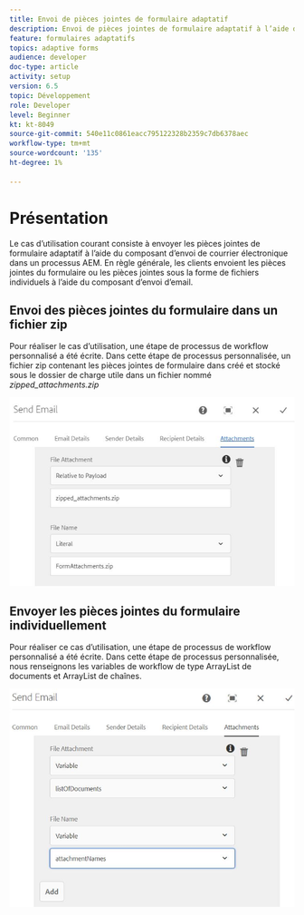 ```yaml
---
title: Envoi de pièces jointes de formulaire adaptatif
description: Envoi de pièces jointes de formulaire adaptatif à l’aide du composant Envoyer un courrier électronique
feature: formulaires adaptatifs
topics: adaptive forms
audience: developer
doc-type: article
activity: setup
version: 6.5
topic: Développement
role: Developer
level: Beginner
kt: kt-8049
source-git-commit: 540e11c0861eacc795122328b2359c7db6378aec
workflow-type: tm+mt
source-wordcount: '135'
ht-degree: 1%

---
```



# Présentation



Le cas d’utilisation courant consiste à envoyer les pièces jointes de formulaire adaptatif à l’aide du composant d’envoi de courrier électronique dans un processus AEM.
En règle générale, les clients envoient les pièces jointes du formulaire ou les pièces jointes sous la forme de fichiers individuels à l’aide du composant d’envoi d’email.

## Envoi des pièces jointes du formulaire dans un fichier zip

Pour réaliser le cas d’utilisation, une étape de processus de workflow personnalisé a été écrite. Dans cette étape de processus personnalisée, un fichier zip contenant les pièces jointes de formulaire dans créé et stocké sous le dossier de charge utile dans un fichier nommé *zipped_attachments.zip*

![send-form-attachments](assets/send-form-attachments.JPG)

## Envoyer les pièces jointes du formulaire individuellement

Pour réaliser ce cas d’utilisation, une étape de processus de workflow personnalisé a été écrite. Dans cette étape de processus personnalisée, nous renseignons les variables de workflow de type ArrayList de documents et ArrayList de chaînes.

![send-list-of-documents](assets/send-list-of-documents.JPG)



